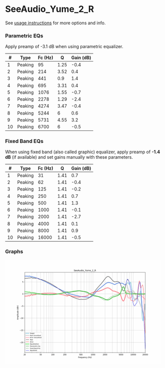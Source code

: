 # SeeAudio_Yume_2_R
See [usage instructions](https://github.com/jaakkopasanen/AutoEq#usage) for more options and info.

### Parametric EQs
Apply preamp of -3.1 dB when using parametric equalizer.

|   # | Type    |   Fc (Hz) |    Q |   Gain (dB) |
|-----|---------|-----------|------|-------------|
|   1 | Peaking |        95 | 1.25 |        -0.4 |
|   2 | Peaking |       214 | 3.52 |         0.4 |
|   3 | Peaking |       441 | 0.9  |         1.4 |
|   4 | Peaking |       695 | 3.31 |         0.4 |
|   5 | Peaking |      1076 | 1.55 |        -0.7 |
|   6 | Peaking |      2278 | 1.29 |        -2.4 |
|   7 | Peaking |      4274 | 3.47 |        -0.4 |
|   8 | Peaking |      5244 | 6    |         0.6 |
|   9 | Peaking |      5731 | 4.55 |         3.2 |
|  10 | Peaking |      6700 | 6    |        -0.5 |

### Fixed Band EQs
When using fixed band (also called graphic) equalizer, apply preamp of **-1.4 dB** (if available) and set gains manually with these parameters.

|   # | Type    |   Fc (Hz) |    Q |   Gain (dB) |
|-----|---------|-----------|------|-------------|
|   1 | Peaking |        31 | 1.41 |         0.7 |
|   2 | Peaking |        62 | 1.41 |        -0.4 |
|   3 | Peaking |       125 | 1.41 |        -0.2 |
|   4 | Peaking |       250 | 1.41 |         0.7 |
|   5 | Peaking |       500 | 1.41 |         1.3 |
|   6 | Peaking |      1000 | 1.41 |        -0.1 |
|   7 | Peaking |      2000 | 1.41 |        -2.7 |
|   8 | Peaking |      4000 | 1.41 |         0.1 |
|   9 | Peaking |      8000 | 1.41 |         0.9 |
|  10 | Peaking |     16000 | 1.41 |        -0.5 |

### Graphs
![](./SeeAudio_Yume_2_R.png)
